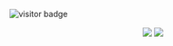 ![visitor badge](https://visitor-badge.glitch.me/badge?page_id=siddarthkay.visitor-badge)

<p align="center">
  <img align="center" src="https://github-readme-stats-git-masterrstaa-rickstaa.vercel.app/api?username=siddarthkay&show_icons=true&title_color=63cda9&icon_color=63cda9"/>
  <img align="center" src="https://github-readme-stats-git-masterrstaa-rickstaa.vercel.app/api/top-langs/?username=siddarthkay&layout=compact&title_color=63cda9&hide=html"/>
</p>

